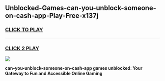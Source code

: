 
## Unblocked-Games-can-you-unblock-someone-on-cash-app-Play-Free-x137j
<h3>
<a href="https://premium76.site?title=can-you-unblock-someone-on-cash-app&ref=21A">CLICK TO PLAY</a></h3>
<hr>

<h3>
<a href="https://premium76.site?title=can-you-unblock-someone-on-cash-app&ref=21A">CLICK 2 PLAY</a>
  
</h3>

<a href="https://premium76.site?title=can-you-unblock-someone-on-cash-app&ref=21A"><img src="https://clearcache.store/games.png"></a>


**can-you-unblock-someone-on-cash-app games unblocked: Your Gateway to Fun and Accessible Online Gaming**
